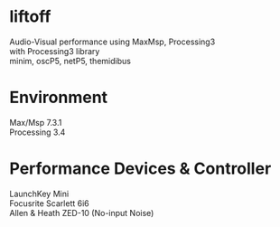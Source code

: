 # liftoff
Audio-Visual performance using MaxMsp, Processing3 </br>
with Processing3 library</br>
minim, oscP5, netP5, themidibus</br>

# Environment
Max/Msp 7.3.1</br>
Processing 3.4</br>

# Performance Devices & Controller
LaunchKey Mini</br>
Focusrite Scarlett 6i6</br>
Allen & Heath ZED-10 (No-input Noise)</br>
